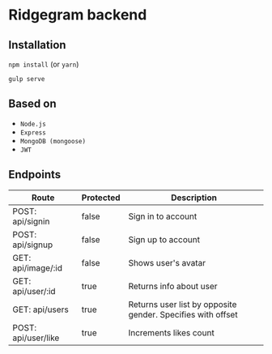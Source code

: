 # Ridgegram backend
## Installation
`npm install` (or `yarn`)

`gulp serve`
## Based on
* `Node.js`
* `Express`
* `MongoDB (mongoose)`
* `JWT`

## Endpoints

|Route|Protected|Description|
|---|---|---|
|POST: api/signin|false|Sign in to account|
|POST: api/signup|false|Sign up to account|
|GET: api/image/:id|false|Shows user's avatar|
|GET: api/user/:id|true|Returns info about user|
|GET: api/users|true|Returns user list by opposite gender. Specifies with offset|
|POST: api/user/like|true|Increments likes count|
